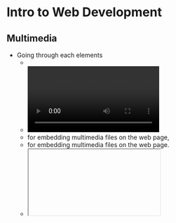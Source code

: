# Intro to Web Development

## Multimedia
- Going through each elements
  - <audio> for displaying a audio file on the web page,
  - <video> for displaying a video file on the web page,
  - <embed> for embedding multimedia files on the web page,
  - <object> for embedding multimedia files on the web page.
  - <iframe> for embedding other web pages.
- Activities
  - Create a HTML page that shows things about you (Name, short introduction, current work/school, hobbies)